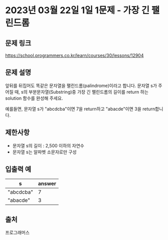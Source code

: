 # 2023년 03월 22일 1일 1문제 - 가장 긴 팰린드롬

## 문제 링크

<https://school.programmers.co.kr/learn/courses/30/lessons/12904>

## 문제 설명

앞뒤를 뒤집어도 똑같은 문자열을 팰린드롬(palindrome)이라고 합니다.
문자열 s가 주어질 때, s의 부분문자열(Substring)중 가장 긴 팰린드롬의 길이를 return 하는 solution 함수를 완성해 주세요.

예를들면, 문자열 s가 "abcdcba"이면 7을 return하고 "abacde"이면 3을 return합니다.

## 제한사항

- 문자열 s의 길이 : 2,500 이하의 자연수
- 문자열 s는 알파벳 소문자로만 구성

## 입출력 예

| s         | answer |
| --------- | ------ |
| "abcdcba" | 7      |
| "abacde"  | 3      |

## 출처

프로그래머스
